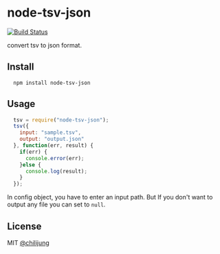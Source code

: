 # node-tsv-json

[![Build Status](https://travis-ci.org/DataGarage/node-tsv-json.png?branch=master)](https://travis-ci.org/DataGarage/node-tsv-json)

convert tsv to json format.

## Install

```
  npm install node-tsv-json
```

## Usage

```javascript
  tsv = require("node-tsv-json");
  tsv({
    input: "sample.tsv", 
    output: "output.json"
  }, function(err, result) {
    if(err) {
      console.error(err);
    }else {
      console.log(result);
    }
  });
```

In config object, you have to enter an input path. But If you don't want to output any file you can set to `null`.

## License 

MIT [@chilijung](http://github.com/chilijung)
